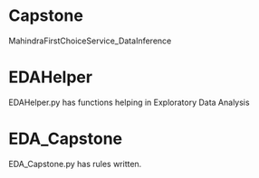 # Capstone
MahindraFirstChoiceService_DataInference
# EDAHelper
EDAHelper.py has functions helping in Exploratory Data Analysis
# EDA_Capstone
EDA_Capstone.py has rules written.
